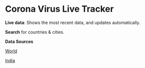 # Corona Virus Live Tracker

**Live data**: Shows the most recent data, and updates automatically.

**Search** for countries & cities.

**Data Sources**

[World](https://api.covid19api.com/summary)

[India](https://api.covid19india.org/v2/state_district_wise.json)
